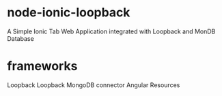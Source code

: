 # node-ionic-loopback
A Simple Ionic Tab Web Application integrated with Loopback and MonDB Database

# frameworks
Loopback
Loopback MongoDB connector
Angular Resources
